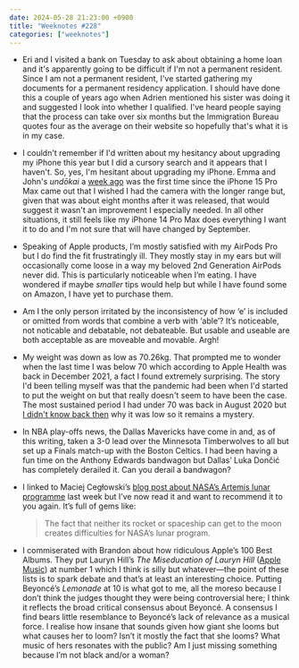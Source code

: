 ```yaml
---
date: 2024-05-28 21:23:00 +0900
title: "Weeknotes #228"
categories: ["weeknotes"]
---
```


- Eri and I visited a bank on Tuesday to ask about obtaining a home loan and it's apparently going to be difficult if I'm not a permanent resident. Since I am not a permanent resident, I've started gathering my documents for a permanent residency application. I should have done this a couple of years ago when Adrien mentioned his sister was doing it and suggested I look into whether I qualified. I've heard people saying that the process can take over six months but the Immigration Bureau quotes four as the average on their website so hopefully that's what it is in my case.

- I couldn't remember if I'd written about my hesitancy about upgrading my iPhone this year but I did a cursory search and it appears that I haven't. So, yes, I'm hesitant about upgrading my iPhone. Emma and John's _undōkai_ a [week ago](https://updates.inqk.net/post/1716282360.html) was the first time since the iPhone 15 Pro Max came out that I wished I had the camera with the longer range but, given that was about eight months after it was released, that would suggest it wasn't an improvement I especially needed. In all other situations, it still feels like my iPhone 14 Pro Max does everything I want it to do and I'm not sure that will have changed by September.

- Speaking of Apple products, I’m mostly satisfied with my AirPods Pro but I do find the fit frustratingly ill. They mostly stay in my ears but will occasionally come loose in a way my beloved 2nd Generation AirPods never did. This is particularly noticeable when I’m eating. I have wondered if maybe _smaller_ tips would help but while I have found some on Amazon, I have yet to purchase them.

- Am I the only person irritated by the inconsistency of how ‘e’ is included or omitted from words that combine a verb with ‘able’? It’s noticeable, not noticable and debatable, not debateable. But usable and useable are both acceptable as are moveable and movable. Argh!

- My weight was down as low as 70.26kg. That prompted me to wonder when the last time I was below 70 which according to Apple Health was back in December 2021, a fact I found extremely surprising. The story I'd been telling myself was that the pandemic had been when I'd started to put the weight on but that really doesn't seem to have been the case. The most sustained period I had under 70 was back in August 2020 but [I didn't know back then](https://updates.inqk.net/post/1598281020.html) why it was low so it remains a mystery.

- In NBA play-offs news, the Dallas Mavericks have come in and, as of this writing, taken a 3-0 lead over the Minnesota Timberwolves to all but set up a Finals match-up with the Boston Celtics. I had been having a fun time on the Anthony Edwards bandwagon but Dallas’ Luka Dončić has completely derailed it. Can you derail a bandwagon?

- I linked to Maciej Cegłowski’s [blog post about NASA’s Artemis lunar programme](https://idlewords.com/2024/5/the_lunacy_of_artemis.htm) last week but I’ve now read it and want to recommend it to you again. It’s full of gems like:

  > The fact that neither its rocket or spaceship can get to the moon creates difficulties for NASA’s lunar program.

- I commiserated with Brandon about how ridiculous Apple’s 100 Best Albums. They put Lauryn Hill’s _The Miseducation of Lauryn Hill_ ([Apple Music](https://music.apple.com/us/album/the-miseducation-of-lauryn-hill/1276760743)) at number 1 which I think is silly but whatever—the point of these lists is to spark debate and that’s at least an interesting choice. Putting Beyoncé’s _Lemonade_ at 10 is what got to me, all the moreso because I don’t think the judges thought they were being controversial here; I think it reflects the broad critical consensus about Beyoncé. A consensus I find bears little resemblance to Beyoncé’s lack of relevance as a musical force. I realise how insane that sounds given how giant she looms but what causes her to loom? Isn’t it mostly the fact that she looms? What music of hers resonates with the public? Am I just missing something because I’m not black and/or a woman?
